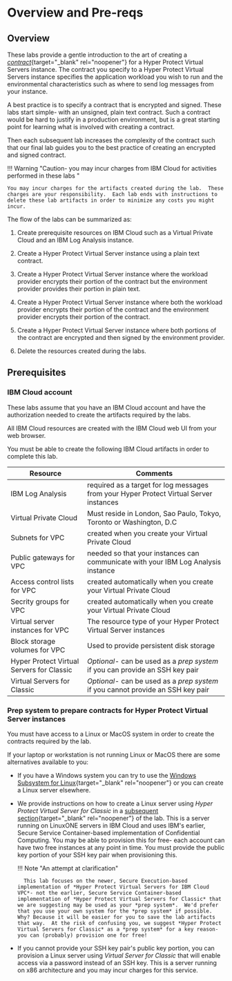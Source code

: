 # Overview and Pre-reqs

## Overview

These labs provide a gentle introduction to the art of creating a [*contract*](https://cloud.ibm.com/docs/vpc?topic=vpc-about-contract_se&interface=ui){target="_blank" rel="noopener"} for a Hyper Protect Virtual Servers instance. The contract you specify to a Hyper Protect Virtual Servers instance specifies the application workload you wish to run and the environmental characteristics such as where to send log messages from your instance.

A best practice is to specify a contract that is encrypted and signed.  These labs start simple-  with an unsigned, plain text contract.  Such a contract would be hard to justify in a production environment, but is a great starting point for learning what is involved with creating a contract.

Then each subsequent lab increases the complexity of the contract such that our final lab guides you to the best practice of creating an encrypted and signed contract.

!!! Warning "Caution- you may incur charges from IBM Cloud for activities performed in these labs "

    You may incur charges for the artifacts created during the lab.  These charges are your responsibility.  Each lab ends with instructions to delete these lab artifacts in order to minimize any costs you might incur.

The flow of the labs can be summarized as:

1. Create prerequisite resources on IBM Cloud such as a Virtual Private Cloud and an IBM Log Analysis instance.

2. Create a Hyper Protect Virtual Server instance using a plain text contract.

3. Create a Hyper Protect Virtual Server instance where the workload provider encrypts their portion of the contract but the environment provider provides their portion in plain text.

4. Create a Hyper Protect Virtual Server instance where both the workload provider encrypts their portion of the contract and the environment provider encrypts their portion of the contract.

5. Create a Hyper Protect Virtual Server instance where both portions of the contract are encrypted and then signed by the environment provider.

6. Delete the resources created during the labs.


## Prerequisites

### IBM Cloud account 

These labs assume that you have an IBM Cloud account and have the authorization needed to create the artifacts required by the labs.

All IBM Cloud resources are created with the IBM Cloud web UI from your web browser.

You must be able to create the following IBM Cloud artifacts in order to complete this lab.


| Resource | Comments |
|---|---|
| IBM Log Analysis | required as a target for log messages from your Hyper Protect Virtual Server instances |
| Virtual Private Cloud | Must reside in London, Sao Paulo, Tokyo, Toronto or Washington, D.C |
| Subnets for VPC | created when you create your Virtual Private Cloud |
| Public gateways for VPC | needed so that your instances can communicate with your IBM Log Analysis instance |
| Access control lists for VPC | created automatically when you create your Virtual Private Cloud |
| Secrity groups for VPC | created automatically when you create your Virtual Private Cloud |
| Virtual server instances for VPC | The resource type of your Hyper Protect Virtual Server instances |
| Block storage volumes for VPC | Used to provide persistent disk storage |
| Hyper Protect Virtual Servers for Classic | *Optional*- can be used as a _prep system_ if you can provide an SSH key pair |
| Virtual Servers for Classic | *Optional*- can be used as a _prep system_ if you cannot provide an SSH key pair |

### Prep system to prepare contracts for Hyper Protect Virtual Server instances

You must have access to a Linux or MacOS system in order to create the contracts required by the lab.

If your laptop or workstation is not running Linux or MacOS there are some alternatives available to you:

* If you have a Windows system you can try to use the [Windows Subsystem for Linux](https://learn.microsoft.com/en-us/windows/wsl/){target="_blank" rel="noopener"} or you can create a Linux server elsewhere. 

* We provide instructions on how to create a Linux server using *Hyper Protect Virtual Server for Classic* in a [subsequent section](./prepsystem){target="_blank" rel="noopener"} of the lab. This is a server running on LinuxONE servers in IBM Cloud and uses IBM's earlier, Secure Service Container-based implementation of Confidential Computing.  You may be able to provision this for free- each account can have two free instances at any point in time. You must provide the public key portion of your SSH key pair when provisioning this. 

    !!! Note "An attempt at clarification"

        This lab focuses on the newer, Secure Execution-based implementation of *Hyper Protect Virtual Servers for IBM Cloud VPC*- not the earlier, Secure Service Container-based implementation of *Hyper Protect Virtual Servers for Classic* that we are suggesting may be used as your *prep system*.  We'd prefer that you use your own system for the *prep system* if possible.  Why? Because it will be easier for you to save the lab artifacts that way.  At the risk of confusing you, we suggest *Hyper Protect Virtual Servers for Classic* as a *prep system* for a key reason-  you can (probably) provision one for free! 

* If you cannot provide your SSH key pair's public key portion, you can provision a Linux server using *Virtual Server for Classic* that will enable access via a password instead of an SSH key.  This is a server running on x86 architecture and you may incur charges for this service.



